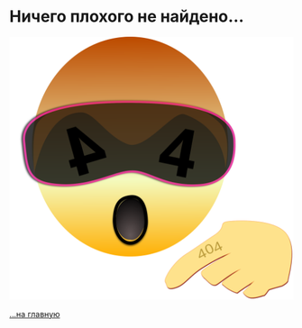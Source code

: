 
<div class="navi"><nav id="navi"><!-- js --></nav></div>

# Ничего плохого не найдено…

<span id="img-e404" class="img e404" onclick="imgResize()"><a href="/azdoc">![img](assets/svg/e404-2.svg)</a></span>

<!-- ДЛЯ СТРАНИЦЫ 404 доменов 3 уровня (пример: login.github.io/azdoc/)-->
<!-- `/azdoc `– Директория реепозитория на Гитхаб -->
<!-- Замените `azdoc` на имя своего репозитория-->
[…на главную](/)
<!-- Для подключенных собственных доменов имя директории не требуется. Только слеш`/`. -->

<br>


<script src="assets/js/navi.js"></script><!--ystm_start-->


